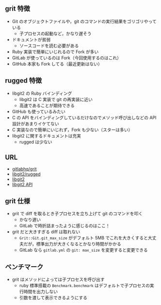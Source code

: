 ## grit 特徴

 * Git のオブジェクトファイルや，git のコマンドの実行結果をゴリゴリやっている
   * 子プロセスの起動など，かなり遅そう
 * ドキュメントが貧弱
   * ソースコードを読む必要がある
 * Ruby 実装で簡単にいじれるので Fork が多い
 * GitLab が使っているのは Fork（今回使用するのはこれ）
 * GitHub 本家も Fork してる（最近更新はない）


## rugged 特徴

 * libgit2 の Ruby バインディング
   * libgit2 は C 実装で git の再実装に近い
   * 高速であることが期待できる
 * GitHub も使っているみたい
 * C の API をバインディングしているだけなのでメソッド呼び出しなどの API 設計があまりイケてない
 * C 実装なので簡単にいじれず，Fork も少ない（スターは多い）
 * libgit2 に関するドキュメントは充実
   * rugged は少ない

## URL

 * [gitlabhq/grit](https://github.com/gitlabhq/grit)
 * [libgit2/rugged](https://github.com/libgit2/rugged)
 * [libgit2](http://libgit2.github.com/)
 * [libgit2 API](http://libgit2.github.com/libgit2/#HEAD)


## grit 仕様

 * grit で diff を取るとき子プロセスを立ち上げて git のコマンドを叩く
   * かなり遅い
   * GitLab で時折詰まったように感じるのはここ！
 * grit だと大きすぎる diff は取れない
   * `Grit::Git.git_max_size` がデフォルト 5MB でこれを大きくすると大丈夫だが，標準出力が大きくなるとかなり時間がかかる
   * GitLab なら `gitlab.yml` の `git: max_size` を変更すると変更できる


## ベンチマーク

 * grit はメソッドによっては子プロセスを呼び出す
   * ruby 標準搭載の `Benchmark.benchmark` はデフォルトで子プロセスの実行時間を出力しない
   * 引数を渡して表示できるようにする
